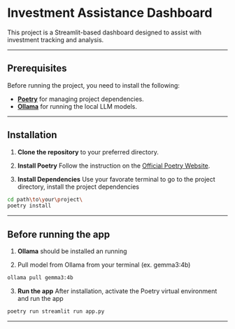 # Investment Assistance Dashboard

This project is a Streamlit-based dashboard designed to assist with investment tracking and analysis.

---

## Prerequisites

Before running the project, you need to install the following:

- **[Poetry](https://python-poetry.org/docs/#installation)** for managing project dependencies.
- **[Ollama](https://ollama.com/download)** for running the local LLM models.

---

## Installation

1. **Clone the repository** to your preferred directory.

2. **Install Poetry** Follow the instruction on the [Official Poetry Website](https://python-poetry.org/docs/).

3. **Install Dependencies** Use your favorate terminal to go to the project directory, install the project dependencies

```bash
cd path\to\your\project\
poetry install
```

---

## Before running the app

1. **Ollama** should be installed an running

2. Pull model from Ollama from your terminal (ex. gemma3:4b)
```bash
ollama pull gemma3:4b
```

3. **Run the app** After installation, activate the Poetry virtual environment and run the app
```bash
poetry run streamlit run app.py
```

---